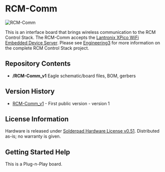 RCM-Comm
========================

![RCM-Comm](http://engineering3.org/wp-content/uploads/GitHub/RCM-Comm.jpg)

This is an interface board that brings wireless communication to the RCM Control Stack. The RCM-Comm accepts the [Lantronix XPico WiFi Embedded Device Server](https://www.lantronix.com/wp-content/uploads/pdf/xPico-Wi-Fi_UG.pdf). Please see [Engineering3](http://engineering3.org/) for more information on the complete RCM Control Stack project.


Repository Contents
-------------------

* **/RCM-Comm_v1** Eagle schematic/board files, BOM, gerbers


Version History
---------------
* [RCM-Comm_v1](https://github.com/Engineering-3/RCM-Comm/tree/master/RCM-Comm_v1) - First public version - version 1 


License Information
-------------------
Hardware is released under [Solderpad Hardware License v0.51](http://solderpad.org/licenses/SHL-0.51/).
Distributed as-is; no warranty is given.


Getting Started Help
--------------------
This is a Plug-n-Play board.

